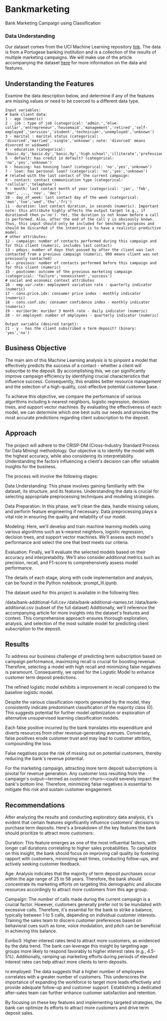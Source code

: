 # Bankmarketing
Bank Marketing Campaign using Classification 

### Data Understanding

Our dataset comes from the UCI Machine Learning repository [link](https://archive.ics.uci.edu/ml/datasets/bank+marketing).  The data is from a Portugese banking institution and is a collection of the results of multiple marketing campaigns.  We will make use of the article accompanying the dataset [here](CRISP-DM-BANK.pdf) for more information on the data and features.

## Understanding the Features


Examine the data description below, and determine if any of the features are missing values or need to be coerced to a different data type.


```
Input variables:
# bank client data:
1 - age (numeric)
2 - job : type of job (categorical: 'admin.','blue-collar','entrepreneur','housemaid','management','retired','self-employed','services','student','technician','unemployed','unknown')
3 - marital : marital status (categorical: 'divorced','married','single','unknown'; note: 'divorced' means divorced or widowed)
4 - education (categorical: 'basic.4y','basic.6y','basic.9y','high.school','illiterate','professional.course','university.degree','unknown')
5 - default: has credit in default? (categorical: 'no','yes','unknown')
6 - housing: has housing loan? (categorical: 'no','yes','unknown')
7 - loan: has personal loan? (categorical: 'no','yes','unknown')
# related with the last contact of the current campaign:
8 - contact: contact communication type (categorical: 'cellular','telephone')
9 - month: last contact month of year (categorical: 'jan', 'feb', 'mar', ..., 'nov', 'dec')
10 - day_of_week: last contact day of the week (categorical: 'mon','tue','wed','thu','fri')
11 - duration: last contact duration, in seconds (numeric). Important note: this attribute highly affects the output target (e.g., if duration=0 then y='no'). Yet, the duration is not known before a call is performed. Also, after the end of the call y is obviously known. Thus, this input should only be included for benchmark purposes and should be discarded if the intention is to have a realistic predictive model.
# other attributes:
12 - campaign: number of contacts performed during this campaign and for this client (numeric, includes last contact)
13 - pdays: number of days that passed by after the client was last contacted from a previous campaign (numeric; 999 means client was not previously contacted)
14 - previous: number of contacts performed before this campaign and for this client (numeric)
15 - poutcome: outcome of the previous marketing campaign (categorical: 'failure','nonexistent','success')
# social and economic context attributes
16 - emp.var.rate: employment variation rate - quarterly indicator (numeric)
17 - cons.price.idx: consumer price index - monthly indicator (numeric)
18 - cons.conf.idx: consumer confidence index - monthly indicator (numeric)
19 - euribor3m: euribor 3 month rate - daily indicator (numeric)
20 - nr.employed: number of employees - quarterly indicator (numeric)

Output variable (desired target):
21 - y - has the client subscribed a term deposit? (binary: 'yes','no')
```


## Business Objective

The main aim of this Machine Learning analysis is to pinpoint a model that effectively predicts the success of a contact - whether a client will subscribe to the deposit. By accomplishing this, we can significantly improve campaign efficiency by identifying crucial characteristics that influence success. Consequently, this enables better resource management and the selection of a high-quality, cost-effective potential customer base.

To achieve this objective, we compare the performance of various algorithms including k-nearest neighbors, logistic regression, decision trees, and support vector machines. By evaluating the effectiveness of each model, we can determine which one best suits our needs and provides the most accurate predictions regarding client subscription to the deposit.

## Approach
The project will adhere to the CRISP-DM (Cross-Industry Standard Process for Data Mining) methodology. Our objective is to identify the model with the highest accuracy, while also considering its interpretability. Understanding the factors influencing a client's decision can offer valuable insights for the business.

The process will involve the following stages:

Data Understanding: This phase involves gaining familiarity with the dataset, its structure, and its features. Understanding the data is crucial for selecting appropriate preprocessing techniques and modeling strategies.

Data Preparation: In this phase, we'll clean the data, handle missing values, and perform feature engineering if necessary. Data preprocessing plays a vital role in ensuring the quality and reliability of our model.

Modeling: Here, we'll develop and train machine learning models using various algorithms such as k-nearest neighbors, logistic regression, decision trees, and support vector machines. We'll assess each model's performance and select the one that best meets our criteria.

Evaluation: Finally, we'll evaluate the selected models based on their accuracy and interpretability. We'll also consider additional metrics such as precision, recall, and F1-score to comprehensively assess model performance.

The details of each stage, along with code implementation and analysis, can be found in the Python notebook: prompt_III.ipynb.

The dataset used for this project is available in the following files:

/data/bank-additional-full.csv
/data/bank-additional-names.txt
/data/bank-additional.csv (subset of the full dataset)
Additionally, we'll reference the accompanying article for more insights into the dataset's features and context. This comprehensive approach ensures thorough exploration, analysis, and selection of the most suitable model for predicting client subscription to the deposit.


## Results


To address our business challenge of predicting term subscription based on campaign performance, maximizing recall is crucial for boosting revenue. Therefore, selecting a model with high recall and minimizing false negatives is paramount. Consequently, we opted for the Logistic Model to enhance customer term deposit predictions.

The refined logistic model exhibits a improvement in recall compared to the baseline logistic model.

Despite the various classification reports generated by the model, they consistently indicate predominant classification of the majority class (0). This suggests potential for further model optimization or exploration of alternative unsupervised learning classification models.

Each false positive incurred by the bank translates into expenditure and diverts resources from other revenue-generating avenues. Conversely, false positives erode customer trust and may lead to customer attrition, compounding the loss.

False negatives pose the risk of missing out on potential customers, thereby reducing the bank's revenue potential.

For the marketing campaign, attracting more term deposit subscriptions is pivotal for revenue generation. Any customer loss resulting from the campaign's output—termed as customer churn—could severely impact the bank's bottom line. Therefore, minimizing false negatives is essential to mitigate this risk and sustain customer engagement.

## Recommendations

After analyzing the results and conducting exploratory data analysis, it's evident that certain features significantly influence customers' decisions to purchase term deposits. Here's a breakdown of the key features the bank should prioritize to attract more customers:

Duration: This feature emerges as one of the most influential factors, with longer call durations correlating to higher sales probabilities. To capitalize on this insight, the bank should focus on improving call quality by fostering rapport with customers, minimizing wait times, conducting follow-ups, and actively seeking customer feedback.

Age: Analysis indicates that the majority of term deposit purchases occur within the age range of 25 to 58 years. Therefore, the bank should concentrate its marketing efforts on targeting this demographic and allocate resources accordingly to attract more customers from this age group.

Campaign: The number of calls made during the current campaign is a crucial factor. However, customers generally prefer not to be inundated with excessive calls. Therefore, it's essential for the bank to strike a balance, typically between 1 to 5 calls, depending on individual customer interests. Training the sales team to discern customer preferences based on behavioral cues such as tone, voice modulation, and pitch can be beneficial in achieving this balance.

Euribo3: Higher interest rates tend to attract more customers, as evidenced by the data trend. The bank can leverage this insight by targeting age groups more likely to respond favorably to higher interest rates (e.g., 4.5-5%). Additionally, ramping up marketing efforts during periods of elevated interest rates can help attract more clients to term deposits.

nr.employed: The data suggests that a higher number of employees correlates with a greater number of customers. This underscores the importance of expanding the workforce to target more leads effectively and provide adequate follow-up and customer support. Establishing a dedicated after-sales team can further enhance customer satisfaction and retention.

By focusing on these key features and implementing targeted strategies, the bank can optimize its efforts to attract more customers and drive term deposit sales.
